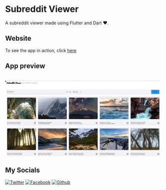 # Subreddit Viewer

A subreddit viewer made using Flutter and Dart ❤.

## Website

To see the app in action, click [here](https://earthquake-visualization.web.app/#/)

## App preview

<br>

<img src="screenshots/homepage.png" alt="drawing">

## My Socials

[![Twitter][1.1]][1]
[![Facebook][2.1]][2]
[![Github][3.1]][3]

[1.1]: http://i.imgur.com/tXSoThF.png "twitter icon with padding"
[2.1]: http://i.imgur.com/P3YfQoD.png "facebook icon with padding"
[3.1]: http://i.imgur.com/0o48UoR.png "github icon with padding"





[1]: http://www.twitter.com/ikramhasandev
[2]: http://www.facebook.com/ihni7/
[3]: https://github.com/ikramhasan/
